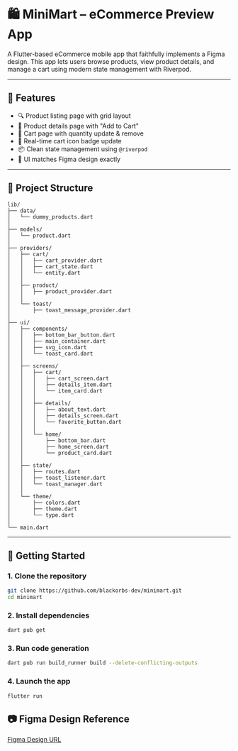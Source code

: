 # 🛍️ MiniMart – eCommerce Preview App

A Flutter-based eCommerce mobile app that faithfully implements a Figma design. This app lets users browse products, view product details, and manage a cart using modern state management with Riverpod.

---

## 📱 Features

- 🔍 Product listing page with grid layout
- 📄 Product details page with "Add to Cart"
- 🛒 Cart page with quantity update & remove
- 🔄 Real-time cart icon badge update
- 📦 Clean state management using `@riverpod`
- 🎨 UI matches Figma design exactly

---

## 📁 Project Structure
```
lib/
├── data/
│   └── dummy_products.dart
│
├── models/
│   └── product.dart
│
├── providers/
│   ├── cart/
│   │   ├── cart_provider.dart
│   │   ├── cart_state.dart
│   │   └── entity.dart
│   │
│   ├── product/
│   │   ├── product_provider.dart
│   │
│   └── toast/
│       ├── toast_message_provider.dart
│
├── ui/
│   ├── components/
│   │   ├── bottom_bar_button.dart
│   │   ├── main_container.dart
│   │   ├── svg_icon.dart
│   │   └── toast_card.dart
│   │
│   ├── screens/
│   │   ├── cart/
│   │   │   ├── cart_screen.dart
│   │   │   ├── details_item.dart
│   │   │   └── item_card.dart
│   │   │
│   │   ├── details/
│   │   │   ├── about_text.dart
│   │   │   ├── details_screen.dart
│   │   │   └── favorite_button.dart
│   │   │
│   │   └── home/
│   │       ├── bottom_bar.dart
│   │       ├── home_screen.dart
│   │       └── product_card.dart
│   │
│   ├── state/
│   │   ├── routes.dart
│   │   ├── toast_listener.dart
│   │   └── toast_manager.dart
│   │
│   └── theme/
│       ├── colors.dart
│       ├── theme.dart
│       └── type.dart
│
└── main.dart
```
---

## 🧪 Getting Started

### 1. Clone the repository

```bash
git clone https://github.com/blackorbs-dev/minimart.git
cd minimart
```

### 2. Install dependencies
```bash
dart pub get
```

### 3. Run code generation
```bash
dart pub run build_runner build --delete-conflicting-outputs
```

### 4. Launch the app
```bash
flutter run
```

## 📷 Figma Design Reference

[Figma Design URL](https://www.figma.com/design/ff6kLW7UB7N7JH8P33j39j/Alphatwelve-Mobile-App-Developer-Assessment)

